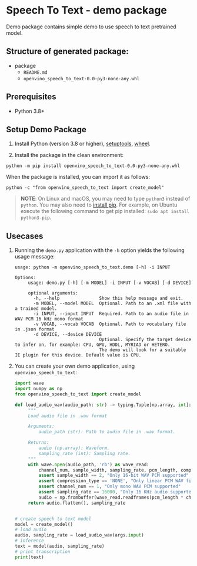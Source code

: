 # Speech To Text - demo package

Demo package contains simple demo to use speech to text pretrained model.

## Structure of generated package:

* package
  - `README.md`
  - `openvino_speech_to_text-0.0-py3-none-any.whl`


## Prerequisites
* Python 3.8+

## Setup Demo Package

1. Install Python (version 3.8 or higher), [setuptools](https://pypi.org/project/setuptools/), [wheel](https://pypi.org/project/wheel/).

2. Install the package in the clean environment:
```
python -m pip install openvino_speech_to_text-0.0-py3-none-any.whl
```


When the package is installed, you can import it as follows:
```
python -c "from openvino_speech_to_text import create_model"
```

> **NOTE**: On Linux and macOS, you may need to type `python3` instead of `python`. You may also need to [install pip](https://pip.pypa.io/en/stable/installation/).
> For example, on Ubuntu execute the following command to get pip installed: `sudo apt install python3-pip`.

## Usecases

1. Running the `demo.py` application with the `-h` option yields the following usage message:
   ```
   usage: python -m openvino_speech_to_text.demo [-h] -i INPUT

   Options:
        usage: demo.py [-h] [-m MODEL] -i INPUT [-v VOCAB] [-d DEVICE]

        optional arguments:
          -h, --help               Show this help message and exit.
          -m MODEL, --model MODEL  Optional. Path to an .xml file with a trained model.
          -i INPUT, --input INPUT  Required. Path to an audio file in WAV PCM 16 kHz mono format
          -v VOCAB, --vocab VOCAB  Optional. Path to vocabulary file in .json format
          -d DEVICE, --device DEVICE
                                   Optional. Specify the target device to infer on, for example: CPU, GPU, HDDL, MYRIAD or HETERO.
                                   The demo will look for a suitable IE plugin for this device. Default value is CPU.

   ```

2. You can create your own demo application, using `openvino_speech_to_text`:
   ```python
   import wave
   import numpy as np
   from openvino_speech_to_text import create_model

   def load_audio_wav(audio_path: str) -> typing.Tuple[np.array, int]:
        """
        Load audio file in .wav format

        Arguments:
            audio_path (str): Path to audio file in .wav format.

        Returns:
            audio (np.array): Waveform.
            sampling_rate (int): Sampling rate.
        """
        with wave.open(audio_path, 'rb') as wave_read:
            channel_num, sample_width, sampling_rate, pcm_length, compression_type, _ = wave_read.getparams()
            assert sample_width == 2, "Only 16-bit WAV PCM supported"
            assert compression_type == 'NONE', "Only linear PCM WAV files supported"
            assert channel_num == 1, "Only mono WAV PCM supported"
            assert sampling_rate == 16000, "Only 16 KHz audio supported"
            audio = np.frombuffer(wave_read.readframes(pcm_length * channel_num), dtype=np.int16).reshape((pcm_length, channel_num))
        return audio.flatten(), sampling_rate


   # create speech to text model
   model = create_model()
   # load audio
   audio, sampling_rate = load_audio_wav(args.input)
   # inference
   text = model(audio, sampling_rate)
   # print transcription
   print(text)
   ```